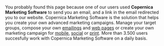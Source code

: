 You probably found this page because one of our users used **Copernica
Marketing Software** to send you an email, and a link in the email
redirected you to our website. Copernica Marketing Software is the
solution that helps you create your own advanced marketing campaigns.
Manage your target groups, compose your
own [emailings](http://www.copernica.com/en/features/emailings "Emailings") and [web
pages](http://www.copernica.com/en/features/web-pages "Web pages") or
create your own marketing campaign
for [mobile](http://www.copernica.com/en/features/mobile "Mobile"), [social](http://www.copernica.com/en/features/social "Social") or [print](http://www.copernica.com/en/features/print "Print").
More than 3.500 users succesfully work with Copernica Marketing Software
on a daily basis.
